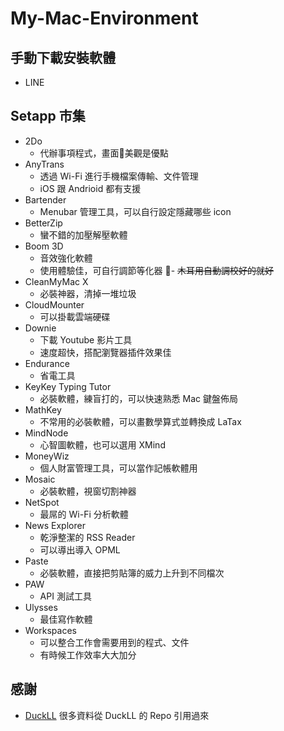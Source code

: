# My-Mac-Environment

## 手動下載安裝軟體

- LINE

## Setapp 市集

- 2Do
    - 代辦事項程式，畫面美觀是優點
- AnyTrans
    - 透過 Wi-Fi 進行手機檔案傳輸、文件管理
    - iOS 跟 Andrioid 都有支援
- Bartender
    - Menubar 管理工具，可以自行設定隱藏哪些 icon
- BetterZip
    - 蠻不錯的加壓解壓軟體
- Boom 3D
    - 音效強化軟體
    - 使用體驗佳，可自行調節等化器
    - ~~木耳用自動調校好的就好~~
- CleanMyMac X
    - 必裝神器，清掉一堆垃圾
- CloudMounter
    - 可以掛載雲端硬碟
- Downie
    - 下載 Youtube 影片工具
    - 速度超快，搭配瀏覽器插件效果佳
- Endurance
    - 省電工具
- KeyKey Typing Tutor
    - 必裝軟體，練盲打的，可以快速熟悉 Mac 鍵盤佈局
- MathKey
    - 不常用的必裝軟體，可以畫數學算式並轉換成 LaTax
- MindNode
    - 心智圖軟體，也可以選用 XMind
- MoneyWiz
    - 個人財富管理工具，可以當作記帳軟體用
- Mosaic
    - 必裝軟體，視窗切割神器
- NetSpot
    - 最屌的 Wi-Fi 分析軟體
- News Explorer
    - 乾淨整潔的 RSS Reader
    - 可以導出導入 OPML
- Paste
    - 必裝軟體，直接把剪貼簿的威力上升到不同檔次
- PAW
    - API 測試工具
- Ulysses
    - 最佳寫作軟體
- Workspaces
    - 可以整合工作會需要用到的程式、文件
    - 有時候工作效率大大加分

## 感謝

- [DuckLL](https://github.com/DuckLL/dotfile) 很多資料從 DuckLL 的 Repo 引用過來